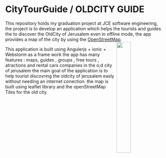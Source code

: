 # CityTourGuide / OLDCITY GUIDE
This repository holds  my graduation project at JCE software engineering, the project is to develop an application which helps the tourists and guides the to discover the OldCity of Jerusalem even in offline mode, the app provides a map of the city by using the [OpenStreetMap](https://www.openstreetmap.org/#map=19/31.77659/35.22732).
<img align = "right" src = "https://drive.google.com/drive/u/0/my-drive" width = 30%>



This application is built using Angulerjs + ionic + Webstorm as a frame work 
the app has many features : maps, guides , groups , free tours , atractions and rental cars companies in the o;d city of jerusalem
the main goal of the application is to help tourist discovring the oldcity of jerusalem easly without needing an internet conection.
the map is built using leaflet library and the openStreetMap Tiles for the old city 

